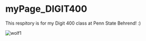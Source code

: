 # myPage_DIGIT400

This respitory is for my Digit 400 class at Penn State Behrend! :)

![wolf1](https://user-images.githubusercontent.com/70358707/132543985-c67c66e7-1c43-4564-a1c8-1298c4e4ecec.jpeg)

